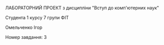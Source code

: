 ЛАБОРАТОРНИЙ ПРОЕКТ
з дисципліни "Вступ до комп'ютерних наук"

Студента 1 курсу 7 групи ФІТ

Омельченко Ігор

Номер завдання: 3
